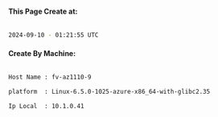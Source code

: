 
   
#### This Page Create at:

```bash

2024-09-10 - 01:21:55 UTC

```

#### Create By Machine:

```bash

Host Name : fv-az1110-9

platform  : Linux-6.5.0-1025-azure-x86_64-with-glibc2.35

Ip Local  : 10.1.0.41

```

